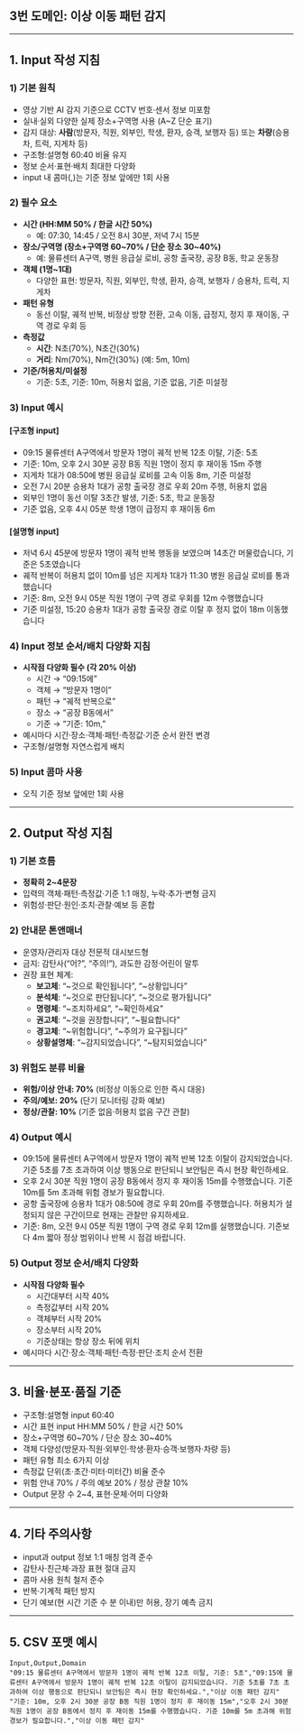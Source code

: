 ## 3번 도메인: 이상 이동 패턴 감지

---

## 1. Input 작성 지침

### 1) 기본 원칙
- 영상 기반 AI 감지 기준으로 CCTV 번호·센서 정보 미포함  
- 실내·실외 다양한 실제 장소+구역명 사용 (A~Z 단순 표기)  
- 감지 대상: **사람**(방문자, 직원, 외부인, 학생, 환자, 승객, 보행자 등) 또는 **차량**(승용차, 트럭, 지게차 등)  
- 구조형:설명형 60:40 비율 유지  
- 정보 순서·표현·배치 최대한 다양화  
- input 내 콤마(,)는 기준 정보 앞에만 1회 사용  

### 2) 필수 요소
- **시간 (HH:MM 50% / 한글 시간 50%)**  
  - 예: 07:30, 14:45 / 오전 8시 30분, 저녁 7시 15분  
- **장소/구역명 (장소+구역명 60~70% / 단순 장소 30~40%)**  
  - 예: 물류센터 A구역, 병원 응급실 로비, 공항 출국장, 공장 B동, 학교 운동장  
- **객체 (1명~1대)**  
  - 다양한 표현: 방문자, 직원, 외부인, 학생, 환자, 승객, 보행자 / 승용차, 트럭, 지게차  
- **패턴 유형**  
  - 동선 이탈, 궤적 반복, 비정상 방향 전환, 고속 이동, 급정지, 정지 후 재이동, 구역 경로 우회 등  
- **측정값**  
  - **시간**: N초(70%), N초간(30%)  
  - **거리**: Nm(70%), Nm간(30%) (예: 5m, 10m)  
- **기준/허용치/미설정**  
  - 기준: 5초, 기준: 10m, 허용치 없음, 기준 없음, 기준 미설정  

### 3) Input 예시

#### [구조형 input]
- 09:15 물류센터 A구역에서 방문자 1명이 궤적 반복 12초 이탈, 기준: 5초  
- 기준: 10m, 오후 2시 30분 공장 B동 직원 1명이 정지 후 재이동 15m 주행  
- 지게차 1대가 08:50에 병원 응급실 로비를 고속 이동 8m, 기준 미설정  
- 오전 7시 20분 승용차 1대가 공항 출국장 경로 우회 20m 주행, 허용치 없음  
- 외부인 1명이 동선 이탈 3초간 발생, 기준: 5초, 학교 운동장  
- 기준 없음, 오후 4시 05분 학생 1명이 급정지 후 재이동 6m  

#### [설명형 input]
- 저녁 6시 45분에 방문자 1명이 궤적 반복 행동을 보였으며 14초간 머물렀습니다, 기준은 5초였습니다  
- 궤적 반복이 허용치 없이 10m를 넘은 지게차 1대가 11:30 병원 응급실 로비를 통과했습니다  
- 기준: 8m, 오전 9시 05분 직원 1명이 구역 경로 우회를 12m 수행했습니다  
- 기준 미설정, 15:20 승용차 1대가 공항 출국장 경로 이탈 후 정지 없이 18m 이동했습니다  

### 4) Input 정보 순서/배치 다양화 지침
- **시작점 다양화 필수 (각 20% 이상)**  
  - 시간 → “09:15에”  
  - 객체 → “방문자 1명이”  
  - 패턴 → “궤적 반복으로”  
  - 장소 → “공장 B동에서”  
  - 기준 → “기준: 10m,”  
- 예시마다 시간·장소·객체·패턴·측정값·기준 순서 완전 변경  
- 구조형/설명형 자연스럽게 배치  

### 5) Input 콤마 사용
- 오직 기준 정보 앞에만 1회 사용  

---

## 2. Output 작성 지침

### 1) 기본 흐름
- **정확히 2~4문장**  
- 입력의 객체·패턴·측정값·기준 1:1 매칭, 누락·추가·변형 금지  
- 위험성·판단·원인·조치·관찰·예보 등 혼합  

### 2) 안내문 톤앤매너
- 운영자/관리자 대상 전문적 대시보드형  
- 금지: 감탄사(“어?”, “주의!”), 과도한 감정·어린이 말투  
- 권장 표현 체계:  
  - **보고체**: “~것으로 확인됩니다”, “~상황입니다”  
  - **분석체**: “~것으로 판단됩니다”, “~것으로 평가됩니다”  
  - **명령체**: “~조치하세요”, “~확인하세요”  
  - **권고체**: “~것을 권장합니다”, “~필요합니다”  
  - **경고체**: “~위험합니다”, “~주의가 요구됩니다”  
  - **상황설명체**: “~감지되었습니다”, “~탐지되었습니다”  

### 3) 위험도 분류 비율
- **위험/이상 안내: 70%** (비정상 이동으로 인한 즉시 대응)  
- **주의/예보: 20%** (단기 모니터링 강화 예보)  
- **정상/관찰: 10%** (기준 없음·허용치 없음 구간 관찰)  

### 4) Output 예시
- 09:15에 물류센터 A구역에서 방문자 1명이 궤적 반복 12초 이탈이 감지되었습니다. 기준 5초를 7초 초과하여 이상 행동으로 판단되니 보안팀은 즉시 현장 확인하세요.  
- 오후 2시 30분 직원 1명이 공장 B동에서 정지 후 재이동 15m를 수행했습니다. 기준 10m를 5m 초과해 위험 경보가 필요합니다.  
- 공항 출국장에 승용차 1대가 08:50에 경로 우회 20m를 주행했습니다. 허용치가 설정되지 않은 구간이므로 현재는 관찰만 유지하세요.  
- 기준: 8m, 오전 9시 05분 직원 1명이 구역 경로 우회 12m를 실행했습니다. 기준보다 4m 짧아 정상 범위이나 반복 시 점검 바랍니다.  

### 5) Output 정보 순서/배치 다양화
- **시작점 다양화 필수**  
  - 시간대부터 시작 40%  
  - 측정값부터 시작 20%  
  - 객체부터 시작 20%  
  - 장소부터 시작 20%  
  - 기준상태는 항상 장소 뒤에 위치
- 예시마다 시간·장소·객체·패턴·측정·판단·조치 순서 전환  

---

## 3. 비율·분포·품질 기준
- 구조형:설명형 input 60:40  
- 시간 표현 input HH:MM 50% / 한글 시간 50%  
- 장소+구역명 60~70% / 단순 장소 30~40%  
- 객체 다양성(방문자·직원·외부인·학생·환자·승객·보행자·차량 등)  
- 패턴 유형 최소 6가지 이상  
- 측정값 단위(초·초간·미터·미터간) 비율 준수  
- 위험 안내 70% / 주의 예보 20% / 정상 관찰 10%  
- Output 문장 수 2~4, 표현·문체·어미 다양화  

---

## 4. 기타 주의사항
- input과 output 정보 1:1 매칭 엄격 준수  
- 감탄사·친근체·과장 표현 절대 금지  
- 콤마 사용 원칙 철저 준수  
- 반복·기계적 패턴 방지  
- 단기 예보(현 시간 기준 수 분 이내)만 허용, 장기 예측 금지  

---

## 5. CSV 포맷 예시
```csv
Input,Output,Domain
"09:15 물류센터 A구역에서 방문자 1명이 궤적 반복 12초 이탈, 기준: 5초","09:15에 물류센터 A구역에서 방문자 1명이 궤적 반복 12초 이탈이 감지되었습니다. 기준 5초를 7초 초과하여 이상 행동으로 판단되니 보안팀은 즉시 현장 확인하세요.","이상 이동 패턴 감지"
"기준: 10m, 오후 2시 30분 공장 B동 직원 1명이 정지 후 재이동 15m","오후 2시 30분 직원 1명이 공장 B동에서 정지 후 재이동 15m를 수행했습니다. 기준 10m를 5m 초과해 위험 경보가 필요합니다.","이상 이동 패턴 감지"
```

